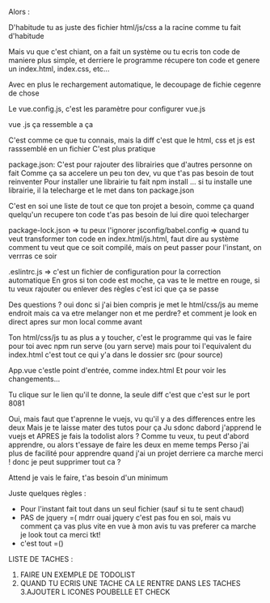 Alors : 

D'habitude tu as juste des fichier html/js/css a la 
racine comme tu fait d'habitude

Mais vu que c'est chiant, on a fait un système ou tu ecris ton code de maniere plus simple, et derriere le programme récupere ton code et genere un index.html, index.css, etc...

Avec en plus le rechargement automatique, le decoupage de fichie
cegenre de chose


Le vue.config.js, c'est les paramètre pour configurer vue.js

vue .js ça ressemble a ça

C'est comme ce que tu connais, mais la diff c'est que le html, css et js est rasssemblé en un fichier
C'est plus pratique


package.json: C'est pour rajouter des librairies que d'autres personne on fait
Comme ça sa accelere un peu ton dev, vu que t'as pas besoin de tout reinventer
Pour installer une librairie tu fait npm install ...
si tu installe une librairie, il la telecharge et le met dans ton package.json

C'est en soi une liste de tout ce que ton projet a besoin, comme ça quand quelqu'un recupere ton code t'as pas besoin de lui dire quoi telecharger

package-lock.json => tu peux l'ignorer
jsconfig/babel.config => quand tu veut transformer ton code en index.html/js.html, faut dire au système comment tu veut que ce soit compilé, mais on peut passer pour l'instant, on verrras ce soir


.eslintrc.js => c'est un fichier de configuration pour la correction automatique
En gros si ton code est moche, ça vas te le mettre en rouge, si tu veux rajouter ou enlever des règles c'est ici que ça se passe

Des questions ? oui donc si j'ai bien compris je met le html/css/js au meme 
endroit mais ca va etre melanger non et me perdre? et comment je look en direct apres sur mon local comme avant

Ton html/css/js tu as plus a y toucher, c'est le programme qui vas le faire pour toi avec npm run serve (ou yarn serve)
mais pour toi l'equivalent du index.html c'est tout ce qui y'a dans le dossier src (pour source)

App.vue c'estle point d'entrée, comme index.html
Et pour voir les changements...

Tu clique sur le lien qu'il te donne, la seule diff c'est que c'est sur le port 8081

Oui, mais faut que t'aprenne le vuejs, vu qu'il y a des differences entre les deux
Mais je te laisse mater des tutos pour ça
Ju
sdonc dabord j'apprend le vuejs et APRES je fais la todolist alors ?
Comme tu veux, tu peut d'abord apprendre, ou alors t'essaye de faire les deux en meme temps
Perso j'ai plus de facilité pour apprendre quand j'ai un projet derriere ca marche merci ! donc je peut supprimer tout ca ?

Attend je vais le faire, t'as besoin d'un minimum


Juste quelques règles :  
- Pour l'instant fait tout dans un seul fichier (sauf si tu te sent chaud)
- PAS de jquery =( mdrr ouai jquery c'est pas fou en soi, mais vu comment ça vas plus vite en vue à mon avis tu vas preferer
ca marche je look tout ca merci tkt! 
- c'est tout =()




LISTE DE TACHES :

1. FAIRE UN EXEMPLE DE TODOLIST
2. QUAND TU ECRIS UNE TACHE CA LE RENTRE DANS LES TACHES
3.AJOUTER L ICONES POUBELLE ET CHECK